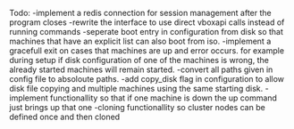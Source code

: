 

Todo:
-implement a redis connection for session management after the program closes
-rewrite the interface to use direct vboxapi calls instead of running commands 
-seperate boot entry in configuration from disk so that machines that have an explicit list can also boot from iso.
-implement a gracefull exit on cases that machines are up and error occurs. for example during setup if disk configuration of one of the machines is wrong, the already started machines will remain started.
-convert all paths given in config file to absoloute paths.
-add copy_disk flag in configuration to allow disk file copying and multiple machines using the same starting disk.
-implement functionallity so that if one machine is down the up command just brings up that one
-cloning functionallity so cluster nodes can be defined once and then cloned